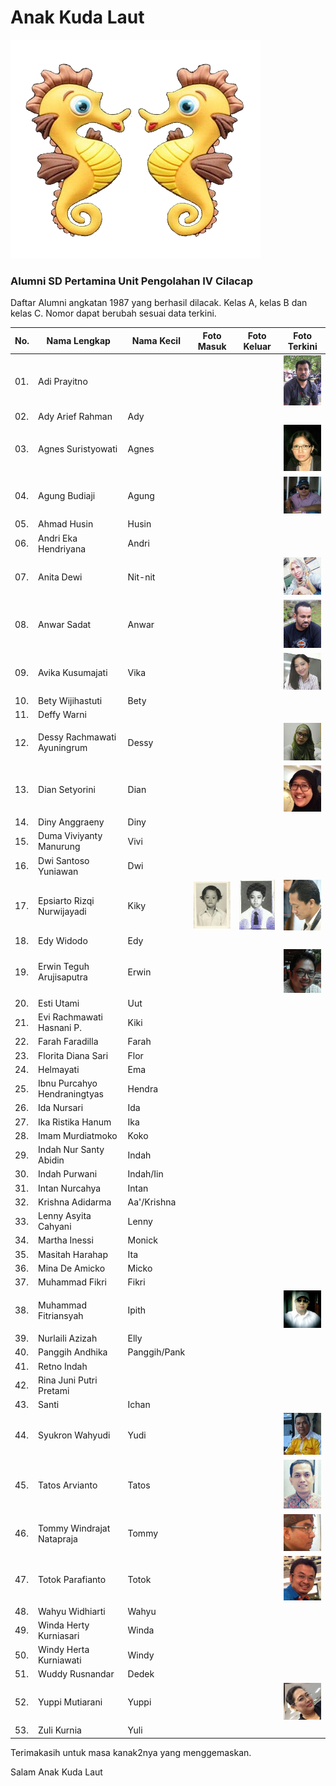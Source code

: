 # Anak Kuda Laut

![logo al kimcil][logo-al-kimcil]

### Alumni SD Pertamina Unit Pengolahan IV Cilacap

Daftar Alumni angkatan 1987 yang berhasil dilacak. Kelas A, kelas B dan kelas C. Nomor dapat berubah sesuai data terkini.

| No. | Nama Lengkap                 | Nama Kecil   | Foto Masuk              | Foto Keluar             | Foto Terkini            |
| --- | ---------------------------- | ------------ | ----------------------- | ----------------------- | ----------------------- |
| 01. | Adi Prayitno                 |              |                         |                         | ![foto][adi-terkini]    |
| 02. | Ady Arief Rahman             | Ady          |                         |                         |                         |
| 03. | Agnes Suristyowati           | Agnes        |                         |                         | ![foto][agnes-terkini]  |
| 04. | Agung Budiaji                | Agung        |                         |                         | ![foto][agung-terkini]  |
| 05. | Ahmad Husin                  | Husin        |                         |                         |                         |
| 06. | Andri Eka Hendriyana         | Andri        |                         |                         |                         |
| 07. | Anita Dewi                   | Nit-nit      |                         |                         | ![foto][nit2-terkini]   |
| 08. | Anwar Sadat                  | Anwar        |                         |                         | ![foto][anwar-terkini]  |
| 09. | Avika Kusumajati             | Vika         |                         |                         | ![foto][vika-terkini]   |
| 10. | Bety Wijihastuti             | Bety         |                         |                         |                         |
| 11. | Deffy Warni                  |              |                         |                         |                         |
| 12. | Dessy Rachmawati Ayuningrum  | Dessy        |                         |                         | ![foto][dessy-terkini]  |
| 13. | Dian Setyorini               | Dian         |                         |                         | ![foto][dian-terkini]   |
| 14. | Diny Anggraeny               | Diny         |                         |                         |                         |
| 15. | Duma Viviyanty Manurung      | Vivi         |                         |                         |                         |
| 16. | Dwi Santoso Yuniawan         | Dwi          |                         |                         |                         |
| 17. | Epsiarto Rizqi Nurwijayadi   | Kiky         | ![foto][epsi-masuk]     | ![foto][epsi-lulus]     | ![foto][epsi-terkini]   |
| 18. | Edy Widodo                   | Edy          |                         |                         |                         |
| 19. | Erwin Teguh Arujisaputra     | Erwin        |                         |                         | ![foto][erwin-terkini]  |
| 20. | Esti Utami                   | Uut          |                         |                         |                         |
| 21. | Evi Rachmawati Hasnani P.    | Kiki         |                         |                         |                         |
| 22. | Farah Faradilla              | Farah        |                         |                         |                         |
| 23. | Florita Diana Sari           | Flor         |                         |                         |                         |
| 24. | Helmayati                    | Ema          |                         |                         |                         |
| 25. | Ibnu Purcahyo Hendraningtyas | Hendra       |                         |                         |                         |
| 26. | Ida Nursari                  | Ida          |                         |                         |                         |
| 27. | Ika Ristika Hanum            | Ika          |                         |                         |                         |
| 28. | Imam Murdiatmoko             | Koko         |                         |                         |                         |
| 29. | Indah Nur Santy Abidin       | Indah        |                         |                         |                         |
| 30. | Indah Purwani                | Indah/Iin    |                         |                         |                         |
| 31. | Intan Nurcahya               | Intan        |                         |                         |                         |
| 32. | Krishna Adidarma             | Aa'/Krishna  |                         |                         |                         |
| 33. | Lenny Asyita Cahyani         | Lenny        |                         |                         |                         |
| 34. | Martha Inessi                | Monick       |                         |                         |                         |
| 35. | Masitah Harahap              | Ita          |                         |                         |                         |
| 36. | Mina De Amicko               | Micko        |                         |                         |                         |
| 37. | Muhammad Fikri               | Fikri        |                         |                         |                         |
| 38. | Muhammad Fitriansyah         | Ipith        |                         |                         | ![foto][ipith-terkini]  |
| 39. | Nurlaili Azizah              | Elly         |                         |                         |                         |
| 40. | Panggih Andhika              | Panggih/Pank |                         |                         |                         |
| 41. | Retno Indah                  |              |                         |                         |                         |
| 42. | Rina Juni Putri Pretami      |              |                         |                         |                         |
| 43. | Santi                        | Ichan        |                         |                         |                         |
| 44. | Syukron Wahyudi              | Yudi         |                         |                         | ![foto][yudi-terkini]   |
| 45. | Tatos Arvianto               | Tatos        |                         |                         | ![foto][tatos-terkini]  |
| 46. | Tommy Windrajat Natapraja    | Tommy        |                         |                         | ![foto][tommy-terkini]  |
| 47. | Totok Parafianto             | Totok        |                         |                         | ![foto][totok-terkini]  |
| 48. | Wahyu Widhiarti              | Wahyu        |                         |                         |                         |
| 49. | Winda Herty Kurniasari       | Winda        |                         |                         |                         |
| 50. | Windy Herta Kurniawati       | Windy        |                         |                         |                         |
| 51. | Wuddy Rusnandar              | Dedek        |                         |                         |                         |
| 52. | Yuppi Mutiarani              | Yuppi        |                         |                         | ![foto][yuppi-terkini]  |
| 53. | Zuli Kurnia                  | Yuli         |                         |                         |                         |


Terimakasih untuk masa kanak2nya yang menggemaskan.

Salam Anak Kuda Laut

[logo-al-kimcil]: https://github.com/epsi-rns/alumni-sd-pup-iv/blob/master/misc/anak-kuda-laut.png

[adi-terkini]: https://github.com/epsi-rns/alumni-sd-pup-iv/blob/master/1987/adi-prayitno-wa.jpg

[agung-terkini]: https://github.com/epsi-rns/alumni-sd-pup-iv/blob/master/1987/agung-wa.jpg
[agnes-terkini]: https://github.com/epsi-rns/alumni-sd-pup-iv/blob/master/1987/agnes-fb.jpg
[nit2-terkini]: https://github.com/epsi-rns/alumni-sd-pup-iv/blob/master/1987/nit2-wa.jpg
[anwar-terkini]: https://github.com/epsi-rns/alumni-sd-pup-iv/blob/master/1987/anwar-fb.jpg
[vika-terkini]: https://github.com/epsi-rns/alumni-sd-pup-iv/blob/master/1987/vika-wa.jpg

[dessy-terkini]: https://github.com/epsi-rns/alumni-sd-pup-iv/blob/master/1987/dessy-wa.jpg
[dian-terkini]: https://github.com/epsi-rns/alumni-sd-pup-iv/blob/master/1987/dian-wai.jpg

[epsi-masuk]:   https://github.com/epsi-rns/alumni-sd-pup-iv/blob/master/1987/epsi-masuk-sd.jpg
[epsi-lulus]:   https://github.com/epsi-rns/alumni-sd-pup-iv/blob/master/1987/epsi-lulus-sd.jpg
[epsi-terkini]: https://github.com/epsi-rns/alumni-sd-pup-iv/blob/master/1987/epsi-terkini.jpg
[erwin-terkini]: https://github.com/epsi-rns/alumni-sd-pup-iv/blob/master/1987/erwin-fb.jpg

[ipith-terkini]: https://github.com/epsi-rns/alumni-sd-pup-iv/blob/master/1987/ipith-wa.jpg

[yudi-terkini]: https://github.com/epsi-rns/alumni-sd-pup-iv/blob/master/1987/syukron-fb.jpg
[tatos-terkini]: https://github.com/epsi-rns/alumni-sd-pup-iv/blob/master/1987/tatos-fb.jpg
[tommy-terkini]: https://github.com/epsi-rns/alumni-sd-pup-iv/blob/master/1987/tommy-wa.jpg
[totok-terkini]: https://github.com/epsi-rns/alumni-sd-pup-iv/blob/master/1987/totok-wai.jpg

[yuppi-terkini]: https://github.com/epsi-rns/alumni-sd-pup-iv/blob/master/1987/yuppi-wa.jpg
